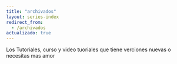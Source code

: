 ```yaml
---
title: "archivados"
layout: series-index
redirect_from:
  - /archivados
actualizado: true
---
```


Los Tutoriales, curso y video tuoriales que tiene verciones nuevas o necesitas mas amor
